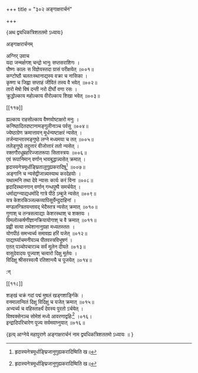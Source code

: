 +++
title = "३०२ अङ्गाक्षरार्चनं"

+++

\{अथ द्व्यधिकत्रिशततमो ऽध्यायः\}

अङ्गाक्षरार्चनम्  
    
अग्निर् उवाच  
यदा जन्मर्क्षगश् चन्द्रो भानुः सप्तसराशिगः   ।  
पौष्णः कालः स विज्ञेयस्तदा ग्रासं परीक्षयेत्   ॥००१॥  
कण्टोष्ठौ चलतःस्थानाद्यस्य वक्रा च नासिका   ।  
कृष्णा च जिह्वा सप्ताहं जीवितं तस्य वै भवेत्   ॥००२॥  
तारो मेषो विषं दन्ती नरो दीर्घो वणा रसः   ।  
क्रूद्धोल्काय महोल्काय वीरोल्काय शिखा भवेत् ॥००३॥  

[[११७]]
    
ह्यल्काय राहसोल्काय वैष्णवोष्टाक्षरो मनुः   ।  
कनिष्ठादितदष्टानामङ्गुलीनाञ्च पर्वसु   ॥००४॥  
ज्येष्ठाग्रेण क्रमात्तावन् मूर्धन्यष्टाक्षरं न्यसेत्   ।  
तर्जन्यान्तारमङ्गुष्ठे लग्ने मध्यमया च तत् ॥००५॥  
तलेङ्गुष्ठे तदुत्तारं वीजोत्तारं ततो न्यसेत् ।  
रक्तगौरधूम्रहरिज्जातरूपाः सितास्त्रयः ॥००६॥  
एवं रूपानिमान् वर्णान् भावबुद्धान्न्यसेत् क्रमात्   ।  
हृदास्यनेत्रमूर्धाङ्घ्रितालुगुह्यकरादिषु[^१] ॥००७॥  
अङ्गानि च न्यसेद्वीजान्न्यस्याथ करदेहयोः ।  
यथात्मनि तथा देवे न्यासः कार्यः करं विना   ॥००८॥  
हृदादिस्थानगान् वर्णान् गन्धपुष्पै समर्चयेत् ।  
धर्माद्यग्न्याद्यधर्मादि गात्रे पीठे ऽम्बुजे न्यसेत्   ॥००९॥  
यत्र केशरकिञ्जल्कव्यापिसूर्येन्दुदाहिनां ।  
मण्डलन्त्रितयन्तावद् भेदैस्तत्र न्यसेत् क्रमात् ॥०१०॥  
गुणाश् च तन्त्रसत्वाद्याः केशरस्थाश् च शक्तयः   ।  
विमलोत्कर्षणीज्ञानक्रियायोगाश् च वै क्रमात् ॥०११॥  
प्रह्वी सत्या तथेशानानुग्रहा मध्यतस्ततः ।  
योगपीठं समभ्यर्च्य समावह्य हरिं यजेत् ॥०१२॥  
पाद्यार्घ्याचमनीयञ्च पीतवस्त्रविभूषणं   ।  
एतत् पञ्चोपचारञ्च सर्वं मूलेन दीयते ॥०१३॥  
वासुदेवादयः पूज्याश् चत्वारो दिक्षु मूर्तयः   ।  
विदिक्षु श्रीसरस्वत्यै रतिशान्त्यै च पूजयेत् ॥०१४॥  
    
:न्  
    
[^१]: हृदास्यनेत्रमूर्धाङ्घ्रिजानुगुह्यकरादिष्विति ख॥  

[[११८]]
    
शङ्खं चक्रं गदां पद्मं मुषलं खड्गशार्ङ्गिके   ।  
वनमालान्वितं दिक्षु विदिक्षु च यजेत् क्रमात् ॥०१५॥  
अभ्यर्च्य च वहिस्तार्क्ष्यं देवस्य पुरतो ऽर्चयेत् ।  
विश्वक्सेनञ्च सोमेशं मध्ये आवरणाद्वहिः[^१]   ।०१६।  
इन्द्रादिपरिचारेण पूज्य सर्वमवाप्नुयात् ॥०१६॥  
    
\{इत्य् आग्नेये महापुराणे अङ्गाक्षरार्चनं नाम द्व्यधिकत्रिशततमो ऽध्यायः ॥  }
    